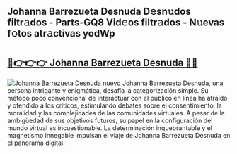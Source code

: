 ## Johanna Barrezueta Desnuda D𝚎sn𝚞dos filtr𝚊dos - Parts-GQ8 Vid𝚎os filtr𝚊dos - N𝚞evas f𝚘tos atr𝚊ctivas yodWp

# <h2><a href="http://mb9q2o.tromn.icu/?c=Johanna+Barrezueta+Desnuda">🔗👉👉👉 Johanna Barrezueta Desnuda 🔗🔗</a></h2>

[![Johanna Barrezueta Desnuda nuevo](https://i.imgur.com/pEAQMta.gif)](http://mb9q2o.tromn.icu/?c=Johanna+Barrezueta+Desnuda)
Johanna Barrezueta Desnuda, una persona intrigante y enigmática, desafía la categorización simple. Su método poco convencional de interactuar con el público en línea ha atraído y ofendido a los críticos, estimulando debates sobre el consentimiento, la moralidad y las complejidades de las comunidades virtuales. A pesar de la ambigüedad de sus objetivos futuros, su papel en la configuración del mundo virtual es incuestionable. La determinación inquebrantable y el magnetismo innegable impulsan el viaje de Johanna Barrezueta Desnuda en el panorama digital.
